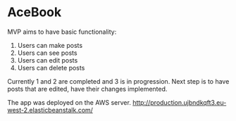 # AceBook

MVP aims to have basic functionality:
1. Users can make posts
2. Users can see posts
3. Users can edit posts
4. Users can delete posts

Currently 1 and 2 are completed and 3 is in progression. Next step is to have posts that are edited, have their changes implemented. 

The app was deployed on the AWS server. http://production.ujbndkqft3.eu-west-2.elasticbeanstalk.com/

